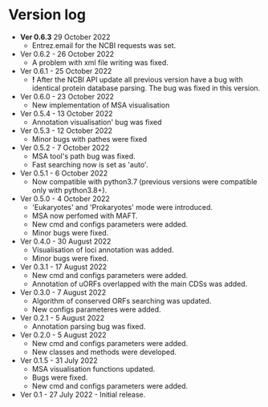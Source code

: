 # Version log
* **Ver 0.6.3** 29 October 2022
	* Entrez.email for the NCBI requests was set. 
* Ver 0.6.2 - 26 October 2022  
	* A problem with xml file writing was fixed.
* Ver 0.6.1 - 25 October 2022
	* **!** After the NCBI API update all previous version have a bug with identical protein database parsing. The bug was fixed in this version. 
* Ver 0.6.0 - 23 October 2022
	* New implementation of MSA visualisation
* Ver 0.5.4 - 13 October 2022
	* Annotation visualisation' bug was fixed 
* Ver 0.5.3 - 12 October 2022
	* Minor bugs with pathes were fixed  
* Ver 0.5.2 - 7 October 2022
	* MSA tool's path bug was fixed.
	* Fast searching now is set as 'auto'.
* Ver 0.5.1 - 6 October 2022
	* Now compatible with python3.7 (previous versions were compatible only with python3.8+).
* Ver 0.5.0 - 4 October 2022
	* 'Eukaryotes' and 'Prokaryotes' mode were introduced.
	* MSA now perfomed with MAFT.
	* New cmd and configs parameters were added.
	* Minor bugs were fixed.
* Ver 0.4.0 - 30 August 2022
	* Visualisation of loci annotation was added.
	* Minor bugs were fixed.
* Ver 0.3.1 - 17 August 2022
	* New cmd and configs parameters were added.
	* Annotation of uORFs overlapped with the main CDSs was added.
* Ver 0.3.0 - 7 August 2022
	* Algorithm of conserved ORFs searching was updated.
	* New configs parameteres were added.
* Ver 0.2.1 - 5 August 2022
	* Annotation parsing bug was fixed.
* Ver 0.2.0 - 5 August 2022  
	* New cmd and configs parameters were added.
	* New classes and methods were developed.
* Ver 0.1.5 - 31 July 2022
	* MSA visualisation functions updated.
	* Bugs were fixed. 
	* New cmd and configs parameters were added.
* Ver 0.1 - 27 July 2022 - Initial release. 

